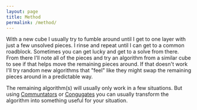 ```yaml
---
layout: page
title: Method
permalink: /method/
---
```


With a new cube I usually try to fumble around until I get to one layer with just a few unsolved pieces. I rinse and repeat until I can get to a common roadblock. Sometimes you can get lucky and get to a solve from there. From there I'll note all of the pieces and try an algorithm from a similar cube to see if that helps move the remaining pieces around. If that doesn't work I'll try random new algorithms that "feel" like they might swap the remaining pieces around in a predictable way.

The remaining algorithm(s) will usually only work in a few situations. But using [Communtators](https://youtu.be/7LTCEyrQk44) or [Congugates](https://youtu.be/3WLb0VddFNg) you can usually transform the algorithm into something useful for your situation.